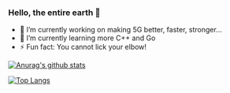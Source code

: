 ### Hello, the entire earth 👋

- 🔭 I’m currently working on making 5G better, faster, stronger...
- 🌱 I’m currently learning more C++ and Go
- ⚡ Fun fact: You cannot lick your elbow!

[![Anurag's github stats](https://github-readme-stats.vercel.app/api?username=dpontes&show_icons=true&theme=)](https://github.com/dpontes)

[![Top Langs](https://github-readme-stats.vercel.app/api/top-langs/?username=dpontes&layout=compact&hide=fortran,html,cuda,cmake)](https://github.com/anuraghazra/github-readme-stats)
